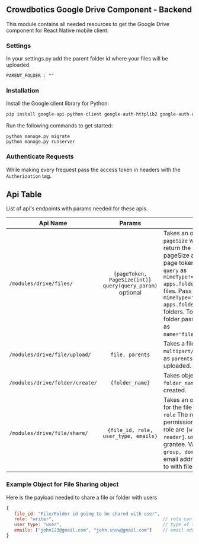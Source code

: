 ## Crowdbotics Google Drive Component - Backend

This module contains all needed resources to get the Google Drive component for React
Native mobile client.

### Settings
In your settings.py add the parent folder id where your files will be uploaded.

```
PARENT_FOLDER : ""
```
### Installation
Install the Google client library for Python:

```py
pip install google-api-python-client google-auth-httplib2 google-auth-oauthlib
```

Run the following commands to get started:

```
python manage.py migrate
python manage.py runserver
```

### Authenticate Requests 
While making every frequest pass the access token in headers with the `Autherization` tag.

## Api Table
List of api's endpoints with params needed for these apis.

| Api Name                             |                         Params                         | Description     |
| -------------------------------------|:------------------------------------------------------:|-----------------|
| `/modules/drive/files/` |    `{pageToken, PageSize(int)}` `query(query_param)` optional   | Takes an object containing the `pageSize` which means the url will return the results according to pageSize and `pageToken` is the next page token. Pass the query param `query` as `mimeType!='application/vnd.google-apps.folder'`f you want to get only files.  Pass the query param `query` as `mimeType='application/vnd.google-apps.folder'` if you want to get only folders. To get a specific file or folder pass the query param `query` as `name='file_name_with_extension'`.|
| `/modules/drive/file/upload/` | `file, parents`  | Takes a file with `content-type: multipart/form-data`,and folder_id as `parents` where file will be uploaded. |
| `/modules/drive/folder/create/` | `{folder_name}` | Takes object containing the `folder_name` who is going to be created. |
| `/modules/drive/file/share/` | `{file_id, role, user_type, emails}` | Takes an object containing `file_id` for the file beign shared with users, `role` The role granted for the permissions. Supported values for role are `[writer, commenter, reader]`.  `user_type` The type of the grantee. Valid values are: `[user, group, domain, anyone]`. `emails` The email addresses of the user or group to with file is being shared.|



### Example Object for File Sharing object
Here is the payload needed to share a file or folder with users

```javascript
{
   file_id: "File/Folder id going to be shared with user",
   role: "writer",                                         // role can be: reader(only reade permisions) or writer(reade and write permisions)
   user_type: "user",                                      // type of the user: user, anyone
   emails: ["john123@gmail.com", "john.snow@gmail.com"]    // email address of the users sharing file with only if the "user_type=user"
}
```
